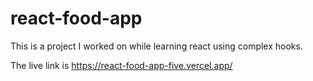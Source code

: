 # react-food-app

This is a project I worked on while learning react using complex hooks. 


The live link is https://react-food-app-five.vercel.app/
